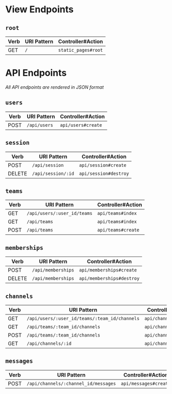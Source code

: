 # View Endpoints


## `root`
Verb | URI Pattern | Controller#Action
-|-|-
GET | `/` | `static_pages#root`


# API Endpoints
*All API endpoints are rendered in JSON format*


## `users`
Verb | URI Pattern | Controller#Action
-|-|-
POST | `/api/users` | `api/users#create`


## `session`
Verb | URI Pattern | Controller#Action
-|-|-
POST | `/api/session` | `api/session#create`
DELETE | `/api/session/:id` | `api/session#destroy`


## `teams`
Verb | URI Pattern | Controller#Action
-|-|-
GET | `/api/users/:user_id/teams` | `api/teams#index`
GET | `/api/teams` | `api/teams#index`
POST | `/api/teams` | `api/teams#create`


## `memberships`
Verb | URI Pattern | Controller#Action
-|-|-
POST | `/api/memberships` | `api/memberships#create`
DELETE | `/api/memberships` | `api/memberships#destroy`


## `channels`
Verb | URI Pattern | Controller#Action
-|-|-
GET | `/api/users/:user_id/teams/:team_id/channels` | `api/channels#index`
GET | `/api/teams/:team_id/channels` | `api/channels#index`
POST | `/api/teams/:team_id/channels` | `api/channels#create`
GET | `/api/channels/:id` | `api/channels#show`


## `messages`
Verb | URI Pattern | Controller#Action
 -|-|-
POST | `/api/channels/:channel_id/messages` | `api/messages#create`
